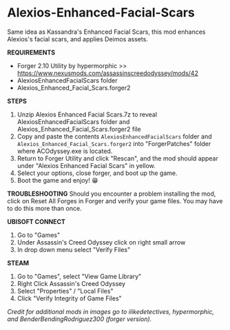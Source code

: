 # Alexios-Enhanced-Facial-Scars

Same idea as Kassandra's Enhanced Facial Scars, this mod enhances Alexios's facial scars, and applies Deimos assets.

**REQUIREMENTS**
- Forger 2.10 Utility by hypermorphic >> https://www.nexusmods.com/assassinscreedodyssey/mods/42
- AlexiosEnhancedFacialScars folder
- Alexios_Enhanced_Facial_Scars.forger2

**STEPS**
1) Unzip Alexios Enhanced Facial Scars.7z to reveal AlexiosEnhancedFacialScars folder and Alexios_Enhanced_Facial_Scars.forger2 file
2) Copy and paste the contents `AlexiosEnhancedFacialScars` folder and `Alexios_Enhanced_Facial_Scars.forger2` into "ForgerPatches" folder where ACOdyssey.exe is located.
3) Return to Forger Utility and click "Rescan",  and the mod should appear under "Alexios Enhanced Facial Scars" in yellow.
4) Select your options, close forger, and boot up the game.
5) Boot the game and enjoy! 😁

**TROUBLESHOOTING**
Should you encounter a problem installing the mod, click on Reset All Forges in Forger and verify your game files. You may have to do this more than once.

**UBISOFT CONNECT**
1) Go to "Games"
2) Under Assassin's Creed Odyssey click on right small arrow
3) In drop down menu select "Verify Files"

**STEAM**
1) Go to "Games", select "View Game Library"
2) Right Click Assassin's Creed Odyssey
3) Select "Properties" / "Local Files"
4) Click "Verify Integrity of Game Files"

*Credit for additional mods in images go to ilikedetectives, hypermorphic, and BenderBendingRodriguez300 (forger version).*
